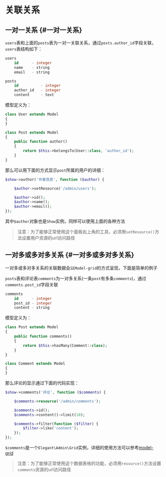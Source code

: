 # 关联关系

## 一对一关系 {#一对一关系}

`users`表和上面的`posts`表为一对一关联关系，通过`posts.author_id`字段关联，`users`表结构如下：

```sql
users
    id      - integer
    name    - string
    email   - string

posts
    id          - integer
    author_id   - integer
    content     - text
```

模型定义为：

```php
class User extends Model
{
}

class Post extends Model
{
    public function author()
    {
        return $this->belongsTo(User::class, 'author_id');
    }
}
```

那么可以用下面的方式显示`post`所属的用户的详细：

```php
$show->author('作者信息', function ($author) {

    $author->setResource('/admin/users');

    $author->id();
    $author->name();
    $author->email();
});
```

其中`$author`对象也是`Show`实例，同样可以使用上面的各种方法

> 注意：为了能够正常使用这个面板右上角的工具，必须用`setResource()`方法设置用户资源的url访问路径

## 一对多或多对多关系 {#一对多或多对多关系}

一对多或多对多关系的关联数据会以`Model-grid`的方式呈现，下面是简单的例子

`posts`表和评论表`comments`为一对多关系(一条`post`有多条`comments`)，通过`comments.post_id`字段关联

```sql
comments
    id      - integer
    post_id - integer
    content - string
```

模型定义为：

```php
class Post extends Model
{
    public function comments()
    {
        return $this->hasMany(Comment::class);
    }
}

class Comment extends Model
{
}
```

那么评论的显示通过下面的代码实现：

```php
$show->comments('评论', function ($comments) {

    $comments->resource('/admin/comments');

    $comments->id();
    $comments->content()->limit(10);

    $comments->filter(function ($filter) {
        $filter->like('content');
    });
});
```

`$comments`是一个`Elegant\Admin\Grid`实例，详细的使用方法可以参考[model-grid](https://elegant-admin.org/docs/zh/1.x/model-grid.md)

> 注意：为了能够正常使用这个数据表格的功能，必须用`resource()`方法设置`comments`资源的url访问路径